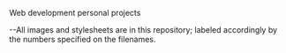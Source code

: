 Web development personal projects 

--All images and stylesheets are in this repository; labeled accordingly by the numbers specified on the filenames.
